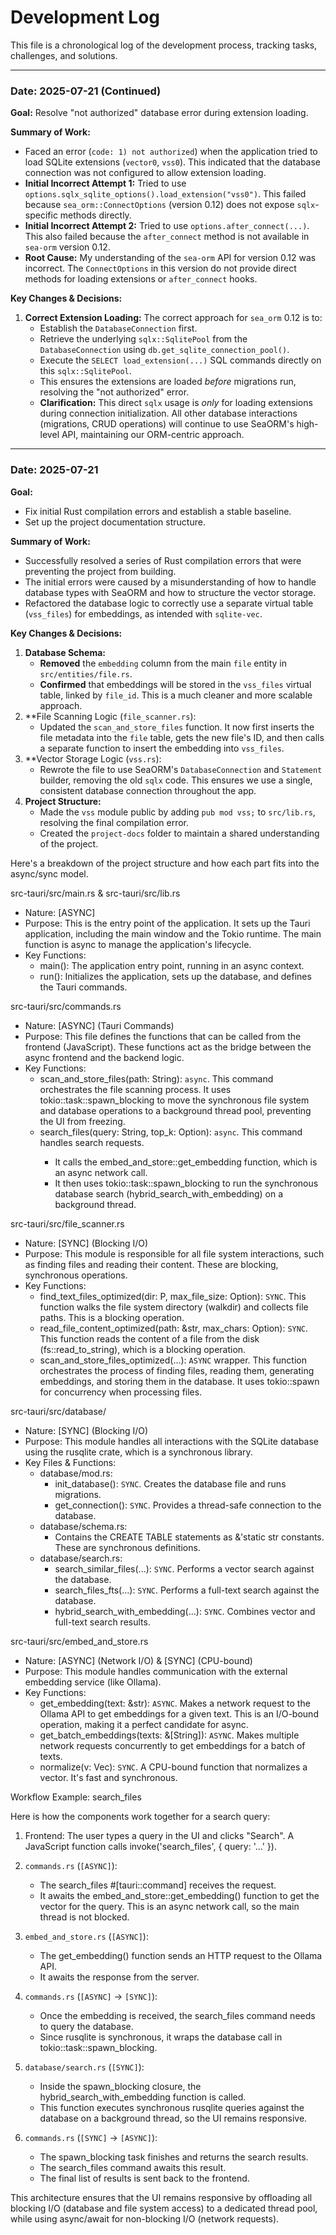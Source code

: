 # Development Log

This file is a chronological log of the development process, tracking tasks, challenges, and solutions.

---

### **Date:** 2025-07-21 (Continued)

**Goal:** Resolve "not authorized" database error during extension loading.

**Summary of Work:**
- Faced an error (`code: 1) not authorized`) when the application tried to load SQLite extensions (`vector0`, `vss0`). This indicated that the database connection was not configured to allow extension loading.
- **Initial Incorrect Attempt 1:** Tried to use `options.sqlx_sqlite_options().load_extension("vss0")`. This failed because `sea_orm::ConnectOptions` (version 0.12) does not expose `sqlx`-specific methods directly.
- **Initial Incorrect Attempt 2:** Tried to use `options.after_connect(...)`. This also failed because the `after_connect` method is not available in `sea-orm` version 0.12.
- **Root Cause:** My understanding of the `sea-orm` API for version 0.12 was incorrect. The `ConnectOptions` in this version do not provide direct methods for loading extensions or `after_connect` hooks.

**Key Changes & Decisions:**
1.  **Correct Extension Loading:** The correct approach for `sea_orm` 0.12 is to:
    -   Establish the `DatabaseConnection` first.
    -   Retrieve the underlying `sqlx::SqlitePool` from the `DatabaseConnection` using `db.get_sqlite_connection_pool()`.
    -   Execute the `SELECT load_extension(...)` SQL commands directly on this `sqlx::SqlitePool`.
    -   This ensures the extensions are loaded *before* migrations run, resolving the "not authorized" error.
    -   **Clarification:** This direct `sqlx` usage is *only* for loading extensions during connection initialization. All other database interactions (migrations, CRUD operations) will continue to use SeaORM's high-level API, maintaining our ORM-centric approach.

---

### **Date:** 2025-07-21

**Goal:**
- Fix initial Rust compilation errors and establish a stable baseline.
- Set up the project documentation structure.

**Summary of Work:**
- Successfully resolved a series of Rust compilation errors that were preventing the project from building.
- The initial errors were caused by a misunderstanding of how to handle database types with SeaORM and how to structure the vector storage.
- Refactored the database logic to correctly use a separate virtual table (`vss_files`) for embeddings, as intended with `sqlite-vec`.

**Key Changes & Decisions:**
1.  **Database Schema:**
    -   **Removed** the `embedding` column from the main `file` entity in `src/entities/file.rs`.
    -   **Confirmed** that embeddings will be stored in the `vss_files` virtual table, linked by `file_id`. This is a much cleaner and more scalable approach.
2.  **File Scanning Logic (`file_scanner.rs`):
    -   Updated the `scan_and_store_files` function. It now first inserts the file metadata into the `file` table, gets the new file's ID, and then calls a separate function to insert the embedding into `vss_files`.
3.  **Vector Storage Logic (`vss.rs`):
    -   Rewrote the file to use SeaORM's `DatabaseConnection` and `Statement` builder, removing the old `sqlx` code. This ensures we use a single, consistent database connection throughout the app.
4.  **Project Structure:**
    -   Made the `vss` module public by adding `pub mod vss;` to `src/lib.rs`, resolving the final compilation error.
    -   Created the `project-docs` folder to maintain a shared understanding of the project.

  Here's a breakdown of the project structure and how each part fits into the async/sync model.

  src-tauri/src/main.rs & src-tauri/src/lib.rs

   * Nature: [ASYNC]
   * Purpose: This is the entry point of the application. It sets up the Tauri application, including the main window and the Tokio runtime. The main function is async to manage the application's
     lifecycle.
   * Key Functions:
       * main(): The application entry point, running in an async context.
       * run(): Initializes the application, sets up the database, and defines the Tauri commands.

  src-tauri/src/commands.rs

   * Nature: [ASYNC] (Tauri Commands)
   * Purpose: This file defines the functions that can be called from the frontend (JavaScript). These functions act as the bridge between the async frontend and the backend logic.
   * Key Functions:
       * scan_and_store_files(path: String): `async`. This command orchestrates the file scanning process. It uses tokio::task::spawn_blocking to move the synchronous file system and database
         operations to a background thread pool, preventing the UI from freezing.
       * search_files(query: String, top_k: Option<usize>): `async`. This command handles search requests.
           * It calls the embed_and_store::get_embedding function, which is an async network call.
           * It then uses tokio::task::spawn_blocking to run the synchronous database search (hybrid_search_with_embedding) on a background thread.

  src-tauri/src/file_scanner.rs

   * Nature: [SYNC] (Blocking I/O)
   * Purpose: This module is responsible for all file system interactions, such as finding files and reading their content. These are blocking, synchronous operations.
   * Key Functions:
       * find_text_files_optimized(dir: P, max_file_size: Option<u64>): `SYNC`. This function walks the file system directory (walkdir) and collects file paths. This is a blocking operation.
       * read_file_content_optimized(path: &str, max_chars: Option<usize>): `SYNC`. This function reads the content of a file from the disk (fs::read_to_string), which is a blocking operation.
       * scan_and_store_files_optimized(...): `ASYNC` wrapper. This function orchestrates the process of finding files, reading them, generating embeddings, and storing them in the database. It uses
         tokio::spawn for concurrency when processing files.

  src-tauri/src/database/

   * Nature: [SYNC] (Blocking I/O)
   * Purpose: This module handles all interactions with the SQLite database using the rusqlite crate, which is a synchronous library.
   * Key Files & Functions:
       * database/mod.rs:
           * init_database(): `SYNC`. Creates the database file and runs migrations.
           * get_connection(): `SYNC`. Provides a thread-safe connection to the database.
       * database/schema.rs:
           * Contains the CREATE TABLE statements as &'static str constants. These are synchronous definitions.
       * database/search.rs:
           * search_similar_files(...): `SYNC`. Performs a vector search against the database.
           * search_files_fts(...): `SYNC`. Performs a full-text search against the database.
           * hybrid_search_with_embedding(...): `SYNC`. Combines vector and full-text search results.

  src-tauri/src/embed_and_store.rs

   * Nature: [ASYNC] (Network I/O) & [SYNC] (CPU-bound)
   * Purpose: This module handles communication with the external embedding service (like Ollama).
   * Key Functions:
       * get_embedding(text: &str): `ASYNC`. Makes a network request to the Ollama API to get embeddings for a given text. This is an I/O-bound operation, making it a perfect candidate for async.
       * get_batch_embeddings(texts: &[String]): `ASYNC`. Makes multiple network requests concurrently to get embeddings for a batch of texts.
       * normalize(v: Vec<f32>): `SYNC`. A CPU-bound function that normalizes a vector. It's fast and synchronous.

  Workflow Example: search_files

  Here is how the components work together for a search query:

   1. Frontend: The user types a query in the UI and clicks "Search". A JavaScript function calls invoke('search_files', { query: '...' }).

   2. `commands.rs` (`[ASYNC]`):
       * The search_files #[tauri::command] receives the request.
       * It awaits the embed_and_store::get_embedding() function to get the vector for the query. This is an async network call, so the main thread is not blocked.

   3. `embed_and_store.rs` (`[ASYNC]`):
       * The get_embedding() function sends an HTTP request to the Ollama API.
       * It awaits the response from the server.

   4. `commands.rs` (`[ASYNC]` -> `[SYNC]`):
       * Once the embedding is received, the search_files command needs to query the database.
       * Since rusqlite is synchronous, it wraps the database call in tokio::task::spawn_blocking.

   5. `database/search.rs` (`[SYNC]`):
       * Inside the spawn_blocking closure, the hybrid_search_with_embedding function is called.
       * This function executes synchronous rusqlite queries against the database on a background thread, so the UI remains responsive.

   6. `commands.rs` (`[SYNC]` -> `[ASYNC]`):
       * The spawn_blocking task finishes and returns the search results.
       * The search_files command awaits this result.
       * The final list of results is sent back to the frontend.

  This architecture ensures that the UI remains responsive by offloading all blocking I/O (database and file system access) to a dedicated thread pool, while using async/await for non-blocking I/O
  (network requests).